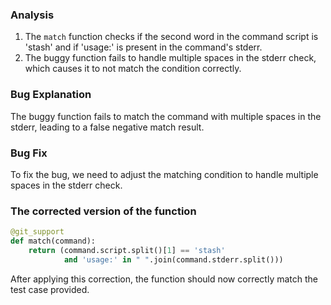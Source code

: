 ### Analysis
1. The `match` function checks if the second word in the command script is 'stash' and if 'usage:' is present in the command's stderr.
2. The buggy function fails to handle multiple spaces in the stderr check, which causes it to not match the condition correctly.

### Bug Explanation
The buggy function fails to match the command with multiple spaces in the stderr, leading to a false negative match result.

### Bug Fix
To fix the bug, we need to adjust the matching condition to handle multiple spaces in the stderr check.

### The corrected version of the function
```python
@git_support
def match(command):
    return (command.script.split()[1] == 'stash'
            and 'usage:' in " ".join(command.stderr.split()))
``` 

After applying this correction, the function should now correctly match the test case provided.